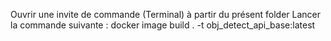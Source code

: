 Ouvrir une invite de commande (Terminal) à partir du présent folder
Lancer la commande suivante : 
docker image build . -t obj_detect_api_base:latest

